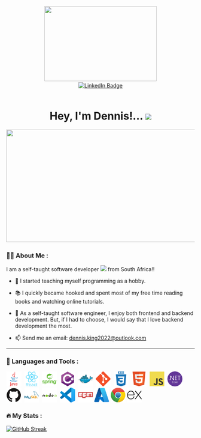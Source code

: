 <div id="header" align="center">
  <img src="https://media.giphy.com/media/1eEH7dQ2xwN95RwGQf/giphy.gif" width="300" height="200"/>
<div id="badges" align="center">
  <a href="https://www.linkedin.com/in/dennisking2022/">
    <img src="https://img.shields.io/badge/LinkedIn-blue?style=for-the-badge&logo=linkedin&logoColor=white" alt="LinkedIn Badge"/>
  </a>
</div>
<img src="https://komarev.com/ghpvc/?username=dns-king&style=flat-square&color=blue" alt=""/>
<h1>
  Hey, I'm Dennis!...
  <img src="https://media.giphy.com/media/hvRJCLFzcasrR4ia7z/giphy.gif" width="30px"/>
</h1>
</div>
<div align="center">
  <img src="https://media.giphy.com/media/xVImin7ZL8ySpVTUll/giphy.gif" width="600" height="300"/>
</div>

### :man_technologist: About Me :
I am a self-taught software developer <img src="https://media.giphy.com/media/WUlplcMpOCEmTGBtBW/giphy.gif" width="30"> from South Africa!!

- :telescope: I started teaching myself programming as a hobby.

- :books: I quickly became hooked and spent most of my free time reading books and watching online tutorials.

- :open_file_folder: As a self-taught software engineer, I enjoy both frontend and backend development. But, if I had to choose, I would say that I love backend development the most.

- :mailbox: Send me an email: dennis.king2022@outlook.com

<hr />

### :hammer: Languages and Tools :
<div>
  <img src="https://github.com/devicons/devicon/blob/master/icons/java/java-original-wordmark.svg" title="Java" alt="Java" width="40" height="40"/>&nbsp;
  <img src="https://github.com/devicons/devicon/blob/master/icons/react/react-original-wordmark.svg" title="React" alt="React" width="40" height="40"/>&nbsp;
  <img src="https://github.com/devicons/devicon/blob/master/icons/spring/spring-original-wordmark.svg" title="Spring" alt="Spring" width="40" height="40"/>&nbsp;
  <img src="https://github.com/devicons/devicon/blob/master/icons/csharp/csharp-original.svg" title="Material UI" alt="Material UI" width="40" height="40"/>&nbsp;
  <img src="https://github.com/devicons/devicon/blob/master/icons/docker/docker-original.svg" title="Flutter" alt="Flutter" width="40" height="40"/>&nbsp;
  <img src="https://github.com/devicons/devicon/blob/master/icons/git/git-original.svg" title="Redux" alt="Redux " width="40" height="40"/>&nbsp;
  <img src="https://github.com/devicons/devicon/blob/master/icons/css3/css3-plain-wordmark.svg"  title="CSS3" alt="CSS" width="40" height="40"/>&nbsp;
  <img src="https://github.com/devicons/devicon/blob/master/icons/html5/html5-original.svg" title="HTML5" alt="HTML" width="40" height="40"/>&nbsp;
  <img src="https://github.com/devicons/devicon/blob/master/icons/javascript/javascript-original.svg" title="JavaScript" alt="JavaScript" width="40" height="40"/>&nbsp;
  <img src="https://github.com/devicons/devicon/blob/master/icons/dotnetcore/dotnetcore-original.svg" title="Firebase" alt="Firebase" width="40" height="40"/>&nbsp;
  <img src="https://github.com/devicons/devicon/blob/master/icons/github/github-original.svg" title="Gatsby"  alt="Gatsby" width="40" height="40"/>&nbsp;
  <img src="https://github.com/devicons/devicon/blob/master/icons/mysql/mysql-original-wordmark.svg" title="MySQL"  alt="MySQL" width="40" height="40"/>&nbsp;
  <img src="https://github.com/devicons/devicon/blob/master/icons/nodejs/nodejs-original-wordmark.svg" title="NodeJS" alt="NodeJS" width="40" height="40"/>&nbsp;
  <img src="https://github.com/devicons/devicon/blob/master/icons/vscode/vscode-original.svg" title="AWS" alt="AWS" width="40" height="40"/>&nbsp;
  <img src="https://github.com/devicons/devicon/blob/master/icons/npm/npm-original-wordmark.svg" title="Git" **alt="Git" width="40" height="40"/>
    <img src="https://github.com/devicons/devicon/blob/master/icons/azure/azure-original.svg" title="Git" **alt="Git" width="40" height="40"/>
    <img src="https://github.com/devicons/devicon/blob/master/icons/chrome/chrome-original.svg" title="Git" **alt="Git" width="40" height="40"/>
    <img src="https://github.com/devicons/devicon/blob/master/icons/express/express-original.svg" title="Git" **alt="Git" width="40" height="40"/>
</div>

### :fire: My Stats :
<div align="left">
  
[![GitHub Streak](https://streak-stats.demolab.com?user=dns-king&theme=transparent&hide_border=true)](https://git.io/streak-stats)
   
</div>




<!--
[![Top Langs](https://github-readme-stats.vercel.app/api/top-langs/?username=dns-king&layout=compact)](https://github.com/anuraghazra/github-readme-stats)
  
![Anurag's GitHub stats](https://github-readme-stats.vercel.app/api?username=dns-king&show_icons=true&theme=transparent)
https://media.giphy.com/media/xVImin7ZL8ySpVTUll/giphy.gif
https://media.giphy.com/media/BdwcUiwMX5wNq/giphy.gif
One unique aspect of my journey to becoming a self-taught software engineer is that I didn't initially plan to pursue a career in technology. I thought I'd be a soccer star.
However, I've always had a natural curiosity and passion for technology, and I started teaching myself programming as a hobby.
I quickly became hooked and spent most of my free time reading books and watching online tutorials.
Eventually, I realized that I was much more passionate about programming than I originally thought and decided to make a career change, took a huge leap of faith but I'm glad I'm still doing work that I love.

As a self-taught software engineer, I enjoy both frontend and backend development. But, if I had to choose, I would say that I love backend development the most. I appreciate the fact that back-end development is less visually oriented than frontend development. While frontend development requires a strong sense of design and aesthetics, and as we all know backend development is more focused on functionality and performance. This has allowed me to really dive deep into the code and solve problems without getting distracted by visual design elements. So yeah, I just prefer backend stuff, despite the challenges that come with it I feel it's highly rewarding!

- 📫 How to reach me: dennis.king2022@outlook.com
**dns-king/dns-king** is a ✨ _special_ ✨ repository because its `README.md` (this file) appears on your GitHub profile.

Here are some ideas to get you started:

- 🔭 I’m currently working on ...
- 🌱 I’m currently learning ...
- 👯 I’m looking to collaborate on ...
- 🤔 I’m looking for help with ...
- 💬 Ask me about ...
- 😄 Pronouns: ...
- ⚡ Fun fact: ...
-->
